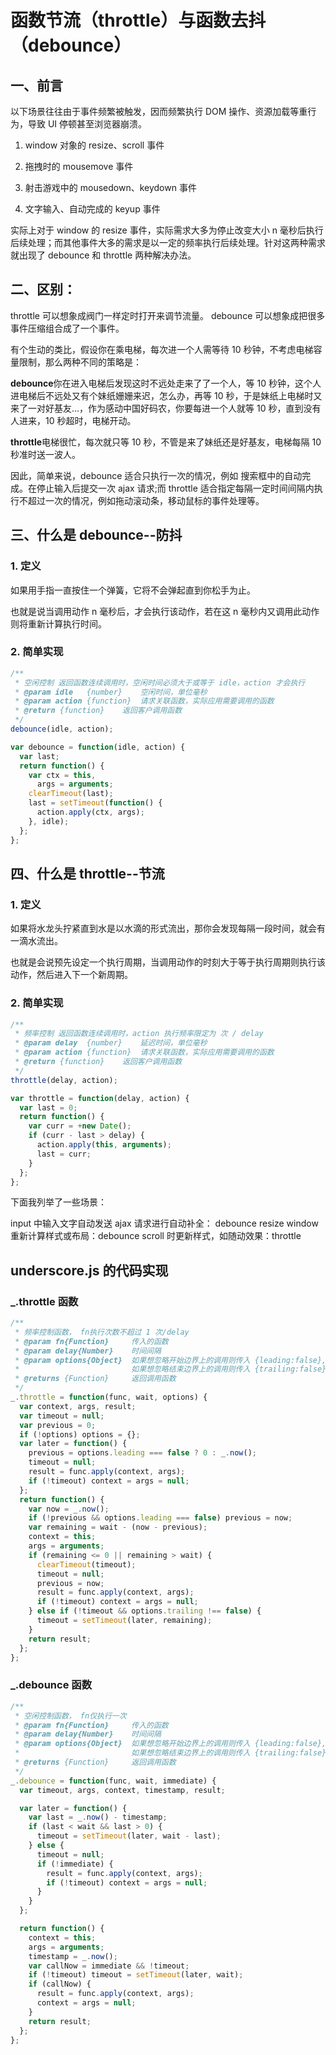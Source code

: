 # 函数节流（throttle）与函数去抖（debounce）

## 一、前言　　　　

以下场景往往由于事件频繁被触发，因而频繁执行 DOM 操作、资源加载等重行为，导致 UI 停顿甚至浏览器崩溃。

1. window 对象的 resize、scroll 事件

2. 拖拽时的 mousemove 事件

3. 射击游戏中的 mousedown、keydown 事件

4. 文字输入、自动完成的 keyup 事件

实际上对于 window 的 resize 事件，实际需求大多为停止改变大小 n 毫秒后执行后续处理；而其他事件大多的需求是以一定的频率执行后续处理。针对这两种需求就出现了 debounce 和 throttle 两种解决办法。

## 二、区别：

throttle 可以想象成阀门一样定时打开来调节流量。 debounce 可以想象成把很多事件压缩组合成了一个事件。

有个生动的类比，假设你在乘电梯，每次进一个人需等待 10 秒钟，不考虑电梯容量限制，那么两种不同的策略是：

**debounce**你在进入电梯后发现这时不远处走来了了一个人，等 10 秒钟，这个人进电梯后不远处又有个妹纸姗姗来迟，怎么办，再等 10 秒，于是妹纸上电梯时又来了一对好基友...，作为感动中国好码农，你要每进一个人就等 10 秒，直到没有人进来，10 秒超时，电梯开动。

**throttle**电梯很忙，每次就只等 10 秒，不管是来了妹纸还是好基友，电梯每隔 10 秒准时送一波人。

因此，简单来说，debounce 适合只执行一次的情况，例如 搜索框中的自动完成。在停止输入后提交一次 ajax 请求;而 throttle 适合指定每隔一定时间间隔内执行不超过一次的情况，例如拖动滚动条，移动鼠标的事件处理等。

## 三、什么是 debounce--防抖

### 1. 定义

如果用手指一直按住一个弹簧，它将不会弹起直到你松手为止。

也就是说当调用动作 n 毫秒后，才会执行该动作，若在这 n 毫秒内又调用此动作则将重新计算执行时间。

### 2. 简单实现

```javascript
/**
 * 空闲控制 返回函数连续调用时，空闲时间必须大于或等于 idle，action 才会执行
 * @param idle   {number}    空闲时间，单位毫秒
 * @param action {function}  请求关联函数，实际应用需要调用的函数
 * @return {function}    返回客户调用函数
 */
debounce(idle, action);

var debounce = function(idle, action) {
  var last;
  return function() {
    var ctx = this,
      args = arguments;
    clearTimeout(last);
    last = setTimeout(function() {
      action.apply(ctx, args);
    }, idle);
  };
};
```

## 四、什么是 throttle--节流　　　　　　　　

### 1. 定义

如果将水龙头拧紧直到水是以水滴的形式流出，那你会发现每隔一段时间，就会有一滴水流出。

也就是会说预先设定一个执行周期，当调用动作的时刻大于等于执行周期则执行该动作，然后进入下一个新周期。

### 2. 简单实现

```javascript
/**
 * 频率控制 返回函数连续调用时，action 执行频率限定为 次 / delay
 * @param delay  {number}    延迟时间，单位毫秒
 * @param action {function}  请求关联函数，实际应用需要调用的函数
 * @return {function}    返回客户调用函数
 */
throttle(delay, action);

var throttle = function(delay, action) {
  var last = 0;
  return function() {
    var curr = +new Date();
    if (curr - last > delay) {
      action.apply(this, arguments);
      last = curr;
    }
  };
};
```

下面我列举了一些场景：

input 中输入文字自动发送 ajax 请求进行自动补全： debounce
resize window 重新计算样式或布局：debounce
scroll 时更新样式，如随动效果：throttle

## underscore.js 的代码实现

### \_.throttle 函数

```javascript
/**
 * 频率控制函数， fn执行次数不超过 1 次/delay
 * @param fn{Function}     传入的函数
 * @param delay{Number}    时间间隔
 * @param options{Object}  如果想忽略开始边界上的调用则传入 {leading:false},
 *                         如果想忽略结束边界上的调用则传入 {trailing:false},
 * @returns {Function}     返回调用函数
 */
_.throttle = function(func, wait, options) {
  var context, args, result;
  var timeout = null;
  var previous = 0;
  if (!options) options = {};
  var later = function() {
    previous = options.leading === false ? 0 : _.now();
    timeout = null;
    result = func.apply(context, args);
    if (!timeout) context = args = null;
  };
  return function() {
    var now = _.now();
    if (!previous && options.leading === false) previous = now;
    var remaining = wait - (now - previous);
    context = this;
    args = arguments;
    if (remaining <= 0 || remaining > wait) {
      clearTimeout(timeout);
      timeout = null;
      previous = now;
      result = func.apply(context, args);
      if (!timeout) context = args = null;
    } else if (!timeout && options.trailing !== false) {
      timeout = setTimeout(later, remaining);
    }
    return result;
  };
};
```

### \_.debounce 函数

```javascript
/**
 * 空闲控制函数， fn仅执行一次
 * @param fn{Function}     传入的函数
 * @param delay{Number}    时间间隔
 * @param options{Object}  如果想忽略开始边界上的调用则传入 {leading:false},
 *                         如果想忽略结束边界上的调用则传入 {trailing:false},
 * @returns {Function}     返回调用函数
 */
_.debounce = function(func, wait, immediate) {
  var timeout, args, context, timestamp, result;

  var later = function() {
    var last = _.now() - timestamp;
    if (last < wait && last > 0) {
      timeout = setTimeout(later, wait - last);
    } else {
      timeout = null;
      if (!immediate) {
        result = func.apply(context, args);
        if (!timeout) context = args = null;
      }
    }
  };

  return function() {
    context = this;
    args = arguments;
    timestamp = _.now();
    var callNow = immediate && !timeout;
    if (!timeout) timeout = setTimeout(later, wait);
    if (callNow) {
      result = func.apply(context, args);
      context = args = null;
    }
    return result;
  };
};
```
